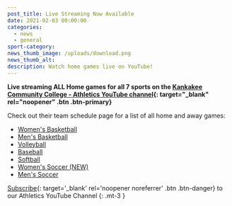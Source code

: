 ```yaml
---
post_title: Live Streaming Now Available
date: 2021-02-03 00:00:00
categories:
  - news
  - general
sport-category:
news_thumb_image: /uploads/download.png
news_thumb_alt:
description: Watch home games live on YouTube!
---
```


**Live streaming ALL Home games for all 7 sports on the [Kankakee Community College - Athletics YouTube channel](https://www.youtube.com/channel/UCsWah4rJ6mYqMYcIDw4l6Zg){: target="_blank" rel="noopener" .btn .btn-primary}**

Check out their team schedule page for a list of all home and away games:

- [Women's Basketball](/womens-basketball/)
- [Men's Basketball](/mens-basketball)
- [Volleyball](/volleyball/)
- [Baseball](/baseball/)
- [Softball](/softball/)
- [Women's Soccer (NEW)](/womens-soccer/)
- [Men's Soccer](/soccer/)

[Subscribe](https://www.youtube.com/channel/UCsWah4rJ6mYqMYcIDw4l6Zg?sub_confirmation=1){: target='_blank' rel='noopener noreferrer' .btn .btn-danger} to our Athletics YouTube Channel
{: .mt-3 }